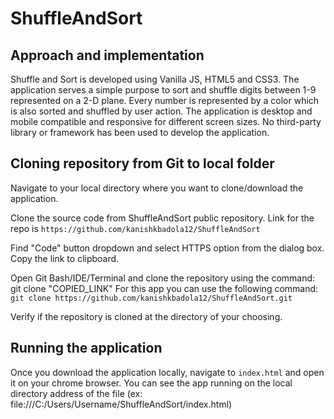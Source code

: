 # ShuffleAndSort

## Approach and implementation

Shuffle and Sort is developed using Vanilla JS, HTML5 and CSS3. The application serves a simple purpose to sort and shuffle digits between 1-9 represented on a 2-D plane. Every number is represented by a color which is also sorted and shuffled by user action. The application is desktop and mobile compatible and responsive for different screen sizes. No third-party library or framework has been used to develop the application.

## Cloning repository from Git to local folder

Navigate to your local directory where you want to clone/download the application.

Clone the source code from ShuffleAndSort public repository. Link for the repo is `https://github.com/kanishkbadola12/ShuffleAndSort`

Find "Code" button dropdown and select HTTPS option from the dialog box. Copy the link to clipboard.

Open Git Bash/IDE/Terminal and clone the repository using the command: git clone "COPIED_LINK"
For this app you can use the following command: `git clone https://github.com/kanishkbadola12/ShuffleAndSort.git`

Verify if the repository is cloned at the directory of your choosing.

## Running the application

Once you download the application locally, navigate to `index.html` and open it on your chrome browser. You can see the app running on the local directory address of the file (ex: file:///C:/Users/Username/ShuffleAndSort/index.html)
